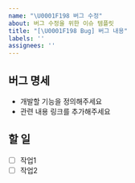 ```yaml
---
name: "\U0001F198 버그 수정"
about: 버그 수정을 위한 이슈 템플릿
title: "[\U0001F198 Bug] 버그 내용"
labels: ''
assignees: ''
---
```


## 버그 명세
- 개발할 기능을 정의해주세요
- 관련 내용 링크를 추가해주세요 

## 할 일
- [ ] 작업1
- [ ] 작업2

